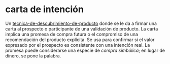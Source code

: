 # carta de intención

Un [tecnica-de-descubrimiento-de-producto](tecnica-de-descubrimiento-de-producto.md) donde se le da a firmar una carta al prospecto o participante de una validación de producto. La carta implica una promesa de compra futura o el compromiso de una recomendación del producto explícita. Se usa para confirmar si el valor expresado por el prospecto es consistente con una intención real. La promesa puede considerarse una especie de *compra simbólica*; en lugar de dinero, se pone la palabra.
